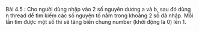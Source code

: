 Bài 4.5 : 
Cho người dùng nhập vào 2 số nguyên dương a và b, sau đó dùng n thread để tìm kiếm các số nguyên tố nằm trong khoảng 2 số đã nhập. Mỗi lần tìm được một số thì sẽ tăng biến chung number (khởi động là 0) lên 1.
